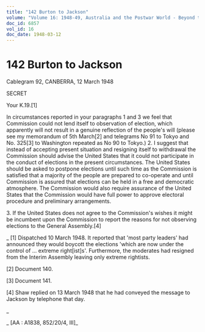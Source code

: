 ```yaml
---
title: "142 Burton to Jackson"
volume: "Volume 16: 1948-49, Australia and the Postwar World - Beyond the Region"
doc_id: 6857
vol_id: 16
doc_date: 1948-03-12
---
```


# 142 Burton to Jackson

Cablegram 92, CANBERRA, 12 March 1948

SECRET

Your K.19.[1]

In circumstances reported in your paragraphs 1 and 3 we feel that Commission could not lend itself to observation of election, which apparently will not result in a genuine reflection of the people's will (please see my memorandum of 5th March[2] and telegrams No 91 to Tokyo and No. 325[3] to Washington repeated as No 90 to Tokyo.) 2. I suggest that instead of accepting present situation and resigning itself to withdrawal the Commission should advise the United States that it could not participate in the conduct of elections in the present circumstances. The United States should be asked to postpone elections until such time as the Commission is satisfied that a majority of the people are prepared to co-operate and until Commission is assured that elections can be held in a free and democratic atmosphere. The Commission would also require assurance of the United States that the Commission would have full power to approve electoral procedure and preliminary arrangements.

3\. If the United States does not agree to the Commission's wishes it might be incumbent upon the Commission to report the reasons for not observing elections to the General Assembly.[4]

_ [1] Dispatched 10 March 1948. It reported that 'most party leaders' had announced they would boycott the elections 'which are now under the control of ... extreme right[ist]s'. Furthermore, the moderates had resigned from the Interim Assembly leaving only extreme rightists.

[2] Document 140.

[3] Document 141.

[4] Shaw replied on 13 March 1948 that he had conveyed the message to Jackson by telephone that day.

_

_ [AA : A1838, 852/20/4, III]_
